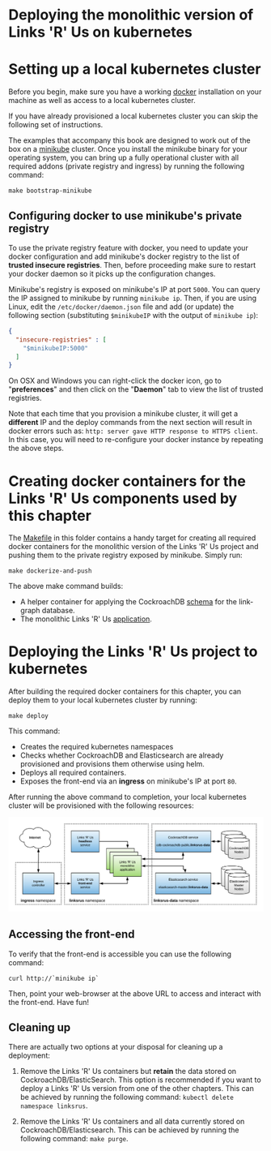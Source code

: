# Deploying the monolithic version of Links 'R' Us on kubernetes

# Setting up a local kubernetes cluster 

Before you begin, make sure you have a working
[docker](https://www.docker.com/) installation on your machine as well as
access to a local kubernetes cluster. 

If you have already provisioned a local kubernetes cluster you can skip the
following set of instructions.

The examples that accompany this book are designed to work out of the box on a
[minikube](https://minikube.sigs.k8s.io/) cluster. Once you install the
minikube binary for your operating system, you can bring up a fully operational
cluster with all required addons (private registry and ingress) by running the
following command:

```
make bootstrap-minikube
```

## Configuring docker to use minikube's private registry

To use the private registry feature with docker, you need to update your docker
configuration and add minikube's docker registry to the list of **trusted insecure
registries**. Then, before proceeding make sure to restart your docker daemon
so it picks up the configuration changes.

Minikube's registry is exposed on minikube's IP at port `5000`. You can query
the IP assigned to minikube by running `minikube ip`. Then, if you are using Linux,
edit the `/etc/docker/daemon.json` file and add (or update) the following section
(substituting `$minikubeIP` with the output of `minikube ip`):

```json
{
  "insecure-registries" : [
    "$minikubeIP:5000"
  ]
}
```

On OSX and Windows you can right-click the docker icon, go to "**preferences**" and
then click on the "**Daemon**" tab to view the list of trusted registries.


Note that each time that you provision a minikube cluster, it will get a
**different** IP and the deploy commands from the next section will result in
docker errors such as: `http: server gave HTTP response to HTTPS client`. In
this case, you will need to re-configure your docker instance by repeating the
above steps. 

# Creating docker containers for the Links 'R' Us components used by this chapter

The [Makefile](Makefile) in this folder contains a handy target for creating
all required docker containers for the monolithic version of the Links 'R' Us
project and pushing them to the private registry exposed by minikube. Simply
run:

```console
make dockerize-and-push
```

The above make command builds:

- A helper container for applying the CockroachDB [schema](../../cdb) for the link-graph database.
- The monolithic Links 'R' Us [application](../../).

# Deploying the Links 'R' Us project to kubernetes

After building the required docker containers for this chapter, you can deploy
them to your local kubernetes cluster by running:

```console
make deploy
```

This command:

- Creates the required kubernetes namespaces
- Checks whether CockroachDB and Elasticsearch are already provisioned and provisions them otherwise using helm.
- Deploys all required containers.
- Exposes the front-end via an **ingress** on minikube's IP at port `80`.

After running the above command to completion, your local kubernetes cluster will 
be provisioned with the following resources:

![The provisioned kubernetes resources from this chapter](./img/ch10-lru-k8s.png)

## Accessing the front-end

To verify that the front-end is accessible you can use the following command:

```console
curl http://`minikube ip`
```

Then, point your web-browser at the above URL to access and interact with the 
front-end. Have fun!

## Cleaning up

There are actually two options at your disposal for cleaning up a deployment:

1) Remove the Links 'R' Us containers but **retain** the data stored on
CockroachDB/ElasticSearch. This option is recommended if you want to deploy
a Links 'R' Us version from one of the other chapters. This can be achieved by
running the following command: `kubectl delete namespace linksrus`.

2) Remove the Links 'R' Us containers and all data currently stored on
CockroachDB/Elasticsearch. This can be achieved by running the following command:
`make purge`.

